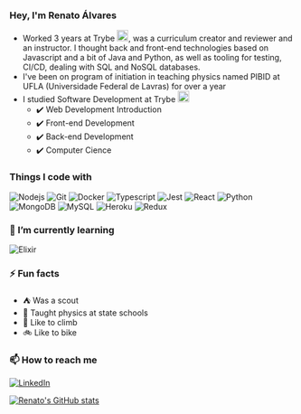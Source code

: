 ### Hey, I'm Renato Álvares

- Worked 3 years at Trybe  <img width='20px' height='20px' src='https://yt3.ggpht.com/a/AATXAJwv6J1DhKJtvmWwLg4NCBlef2r9VhiYfVwQPvNd=s900-c-k-c0xffffffff-no-rj-mo' />, was a curriculum creator and reviewer and an instructor. I thought back and front-end technologies based on Javascript and a bit of Java and Python, as well as tooling for testing, CI/CD, dealing with SQL and NoSQL databases.
- I've been on program of initiation in teaching physics named PIBID at UFLA (Universidade Federal de Lavras) for over a year
- I studied Software Development at Trybe <img width='20px' height='20px' src='https://yt3.ggpht.com/a/AATXAJwv6J1DhKJtvmWwLg4NCBlef2r9VhiYfVwQPvNd=s900-c-k-c0xffffffff-no-rj-mo' /> 
  - :heavy_check_mark: Web Development Introduction
  - :heavy_check_mark: Front-end Development
  - :heavy_check_mark: Back-end Development
  - :heavy_check_mark: Computer Cience

<h3>Things I code with</h3>
<div>
    <img alt="Nodejs" src="https://img.shields.io/badge/-Nodejs-43853d?style=flat-square&logo=Node.js&logoColor=white" />
    <img alt="Git" src="https://img.shields.io/badge/-Git-F05032?style=flat-square&logo=git&logoColor=white" />
    <img alt="Docker" src="https://img.shields.io/badge/-Docker-46a2f1?style=flat-square&logo=docker&logoColor=white" />
    <img alt="Typescript" src="https://img.shields.io/badge/-TypeScript-007acc?style=flat-square&logo=typescript&logoColor=white" />
    <img alt="Jest" src="https://img.shields.io/badge/-Jest-96737D?style=flat-square&logo=jest&logoColor=99425B" />
    <img alt="React" src="https://img.shields.io/badge/-React-45b8d8?style=flat-square&logo=react&logoColor=white" />
    <img alt="Python" src="https://img.shields.io/badge/-Python-333E72?style=flat-square&logo=python&logoColor=yellow" />
    <img alt="MongoDB"src="https://img.shields.io/badge/-MongoDB-13aa52?style=flat-square&logo=mongodb&logoColor=white" />
    <img alt="MySQL" src="https://img.shields.io/badge/-MySql-4479A1?style=flat-square&logo=mysql&logoColor=white" /> 
    <img alt="Heroku" src="https://img.shields.io/badge/-Heroku-430098?style=flat-square&logo=heroku&logoColor=white" />
    <img alt="Redux" src="https://img.shields.io/badge/-Redux-764ABC?style=flat-square&logo=redux&logoColor=white" />
<div/>

###  🌱 I’m currently learning
 
<div>
    <img alt="Elixir" src="https://img.shields.io/badge/-Elixir-8E7E99?style=flat-square&logo=elixir&logoColor=white" />
<div/>

### ⚡ Fun facts
  - :tent: Was a scout
  - :rainbow: Taught physics at state schools
  - :mount_fuji: Like to climb
  - :bike: Like to bike
  
### 📫 How to reach me
  [![LinkedIn](https://img.shields.io/badge/-LinkedIn-white?style=flat-square&logo=linkedin&logoColor=blue)](https://www.linkedin.com/in/renato-alvares/)
 
[![Renato's GitHub stats](https://github-readme-stats.vercel.app/api?username=nato-re&count_private=true&show_icons=true)](https://github.com/nato-re)

<!--
**nato-re/nato-re** is a ✨ _special_ ✨ repository because its `README.md` (this file) appears on your GitHub profile.

Here are some ideas to get you started:

- 🌱 I’m currently learning ...

- 🤔 I’m looking for help with ...
- 💬 Ask me about ...
- 📫 How to reach me: ...

-->
